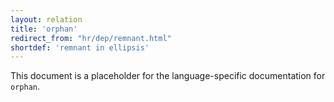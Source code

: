 ```yaml
---
layout: relation
title: 'orphan'
redirect_from: "hr/dep/remnant.html"
shortdef: 'remnant in ellipsis'
---
```


This document is a placeholder for the language-specific documentation
for `orphan`.
